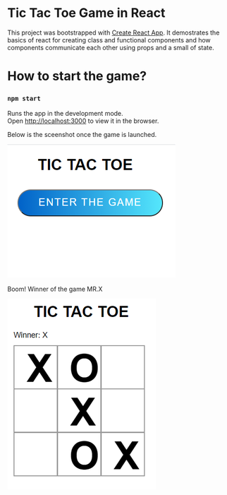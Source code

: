 # Tic Tac Toe Game in React

This project was bootstrapped with [Create React App](https://github.com/facebook/create-react-app). It demostrates the basics of react for creating class and functional components and how components communicate each other using props and a small of state.

# How to start the game?

### `npm start`

Runs the app in the development mode.\
Open [http://localhost:3000](http://localhost:3000) to view it in the browser.

Below is the sceenshot once the game is launched.

![alt text](https://github.com/arpitfs/tic-tac-toe/blob/main/src/screenshots/GameStart.PNG)

Boom! Winner of the game MR.X

![alt text](https://github.com/arpitfs/tic-tac-toe/blob/main/src/screenshots/Game.PNG)
